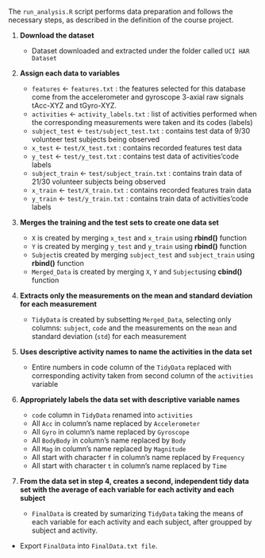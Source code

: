 The `run_analysis.R` script performs data preparation and follows the necessary steps, as described in the definition of the course project.

1. **Download the dataset**
   - Dataset downloaded and extracted under the folder called `UCI HAR Dataset`

2. **Assign each data to variables**
   - `features` <- `features.txt` : the features selected for this database come from the accelerometer and gyroscope 3-axial raw signals tAcc-XYZ and tGyro-XYZ.
   - `activities` <- `activity_labels.txt` : list of activities performed when the corresponding measurements were taken and its codes (labels)
   - `subject_test` <- `test/subject_test.txt` : contains test data of 9/30 volunteer test subjects being observed
   - `x_test` <- `test/X_test.txt` : contains recorded features test data
   - `y_test` <- `test/y_test.txt` : contains test data of activities’code labels
   - `subject_train` <- `test/subject_train.txt` : contains train data of 21/30 volunteer subjects being observed
   - `x_train` <- `test/X_train.txt` : contains recorded features train data
   - `y_train` <- `test/y_train.txt` : contains train data of activities’code labels

3. **Merges the training and the test sets to create one data set**
   - `X` is created by merging `x_test` and `x_train` using **rbind()** function
   - `Y` is created by merging `y_test` and `y_train` using **rbind()** function
   - `Subject`is created by merging `subject_test` and `subject_train` using **rbind()** function
   - `Merged_Data` is created by merging `X`, `Y` and `Subject`using **cbind()** function

4. **Extracts only the measurements on the mean and standard deviation for each measurement**
   - `TidyData` is created by subsetting `Merged_Data`, selecting only columns: `subject`, `code` and the measurements on the `mean` and standard deviation (`std`) for each measurement

5. **Uses descriptive activity names to name the activities in the data set**
   - Entire numbers in code column of the `TidyData` replaced with corresponding activity taken from second column of the `activities` variable

6. **Appropriately labels the data set with descriptive variable names**
   - `code` column in `TidyData` renamed into `activities`
   - All `Acc` in column’s name replaced by `Accelerometer`
   - All `Gyro` in column’s name replaced by `Gyroscope`
   - All `BodyBody` in column’s name replaced by `Body`
   - All `Mag` in column’s name replaced by `Magnitude`
   - All start with character `f` in column’s name replaced by `Frequency`
   - All start with character `t` in column’s name replaced by `Time`

7. **From the data set in step 4, creates a second, independent tidy data set with the average of each variable for each activity and each subject**
   - `FinalData` is created by sumarizing `TidyData` taking the means of each variable for each activity and each subject, after groupped by subject and activity.
  - Export `FinalData` into `FinalData.txt file`.
